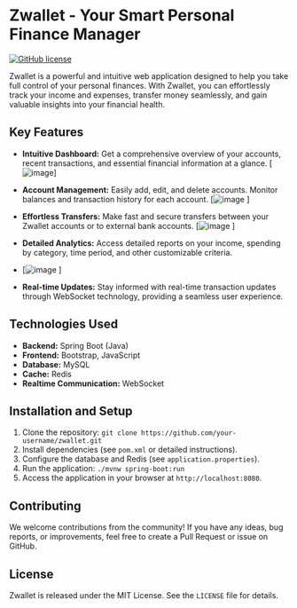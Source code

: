 # Zwallet - Your Smart Personal Finance Manager

[![GitHub license](https://img.shields.io/badge/license-MIT-blue.svg)](https://github.com/your-username/zwallet/blob/main/LICENSE)

Zwallet is a powerful and intuitive web application designed to help you take full control of your personal finances. With Zwallet, you can effortlessly track your income and expenses, transfer money seamlessly, and gain valuable insights into your financial health.

## Key Features

* **Intuitive Dashboard:** Get a comprehensive overview of your accounts, recent transactions, and essential financial information at a glance.
[![image](https://github.com/user-attachments/assets/8df95d70-6978-4d64-b337-6f98943bbcce)]
* **Account Management:** Easily add, edit, and delete accounts. Monitor balances and transaction history for each account.
[![image](![image](https://github.com/user-attachments/assets/489df4c4-8923-455b-aa91-7175cf3bd2d2)
)
]
* **Effortless Transfers:** Make fast and secure transfers between your Zwallet accounts or to external bank accounts.
[![image](https://github.com/user-attachments/assets/cb5d21ba-be6d-4080-8726-32c894bd59ce)
]
* **Detailed Analytics:**  Access detailed reports on your income, spending by category, time period, and other customizable criteria.
* [![image](https://github.com/user-attachments/assets/7739224d-2b23-4d35-aa7f-10b7ac394928)
]

* **Real-time Updates:** Stay informed with real-time transaction updates through WebSocket technology, providing a seamless user experience.

## Technologies Used

* **Backend:** Spring Boot (Java)
* **Frontend:** Bootstrap, JavaScript
* **Database:** MySQL
* **Cache:** Redis
* **Realtime Communication:** WebSocket

## Installation and Setup

1. Clone the repository: `git clone https://github.com/your-username/zwallet.git`
2. Install dependencies (see `pom.xml` or detailed instructions).
3. Configure the database and Redis (see `application.properties`).
4. Run the application: `./mvnw spring-boot:run`
5. Access the application in your browser at `http://localhost:8080`.

## Contributing

We welcome contributions from the community! If you have any ideas, bug reports, or improvements, feel free to create a Pull Request or issue on GitHub.

## License

Zwallet is released under the MIT License. See the `LICENSE` file for details.
